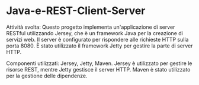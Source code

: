 # Java-e-REST-Client-Server
Attività svolta:
Questo progetto implementa un'applicazione di server RESTful utilizzando Jersey, che è un framework Java per la creazione di servizi web. Il server è configurato per rispondere alle richieste HTTP sulla porta 8080. È stato utilizzato il framework Jetty per gestire la parte di server HTTP.

Componenti utilizzati:
Jersey, Jetty, Maven. Jersey è utilizzato per gestire le risorse REST, mentre Jetty gestisce il server HTTP. Maven è stato utilizzato per la gestione delle dipendenze.
